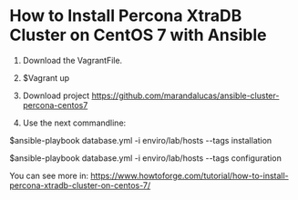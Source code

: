 # How to Install Percona XtraDB Cluster on CentOS 7 with Ansible

1. Download the VagrantFile.

2. $Vagrant up

3. Download project https://github.com/marandalucas/ansible-cluster-percona-centos7

4. Use the next commandline:

$ansible-playbook database.yml -i enviro/lab/hosts --tags installation

$ansible-playbook database.yml -i enviro/lab/hosts --tags configuration

You can see more in:
https://www.howtoforge.com/tutorial/how-to-install-percona-xtradb-cluster-on-centos-7/
